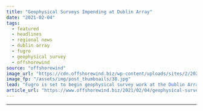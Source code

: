 ```yaml
---
title: "Geophysical Surveys Impending at Dublin Array"
date: "2021-02-04"
tags: 
  - featured
  - headlines
  - regional news
  - dublin array
  - fugro
  - geophysical survey
  - offshorewind
source: "offshorewind"
image_url: "https://cdn.offshorewind.biz/wp-content/uploads/sites/2/2021/02/04091009/Geophysical-Surveys-Impending-at-Dublin-Array.jpg"
image_fp: "/assets/img/post_thumbnails/38.jpg"
lead: "Fugro is set to begin geophysical survey work at the Dublin Array offshore wind"
article_url: "https://www.offshorewind.biz/2021/02/04/geophysical-surveys-impending-at-dublin-array/"
---
```


---
